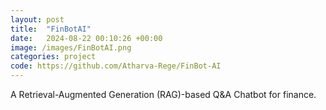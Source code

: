 ```yaml
---
layout: post
title:  "FinBotAI"
date:   2024-08-22 00:10:26 +00:00
image: /images/FinBotAI.png
categories: project
code: https://github.com/Atharva-Rege/FinBot-AI
---
```

A Retrieval-Augmented Generation (RAG)-based Q&A Chatbot for finance.
